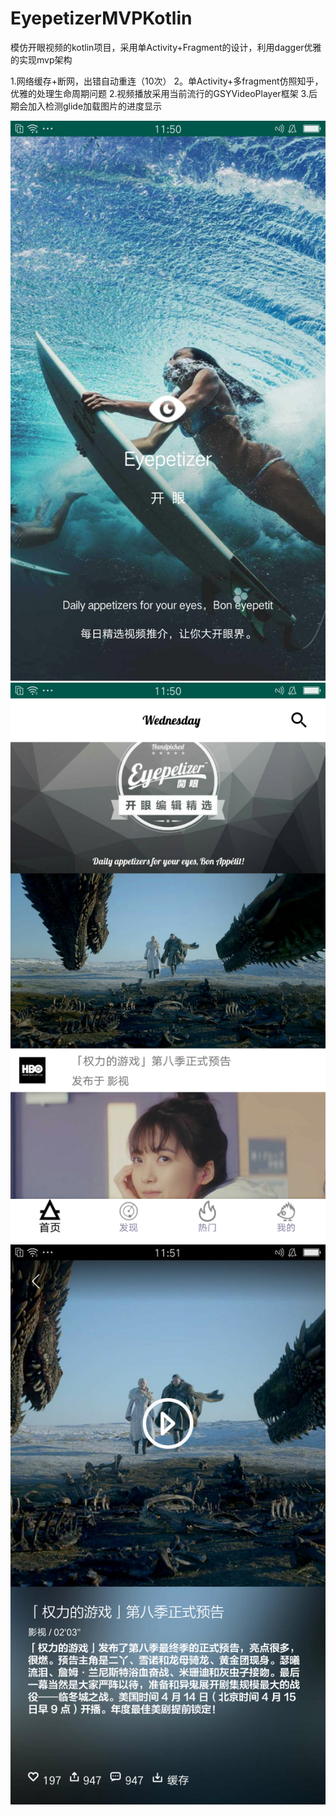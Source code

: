 # EyepetizerMVPKotlin
模仿开眼视频的kotlin项目，采用单Activity+Fragment的设计，利用dagger优雅的实现mvp架构

1.网络缓存+断网，出错自动重连（10次）
2。单Activity+多fragment仿照知乎，优雅的处理生命周期问题
2.视频播放采用当前流行的GSYVideoPlayer框架
3.后期会加入检测glide加载图片的进度显示

![image](https://github.com/chenqi5256969/EyepetizerMVPKotlin/blob/master/image/Screenshot_2019-03-06-11-50-48-85.png)
![image](https://github.com/chenqi5256969/EyepetizerMVPKotlin/blob/master/image/Screenshot_2019-03-06-11-50-57-25.png)
![image](https://github.com/chenqi5256969/EyepetizerMVPKotlin/blob/master/image/Screenshot_2019-03-06-11-51-02-15.png)
